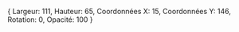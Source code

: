  {
    Largeur: 111,
    Hauteur: 65,
    Coordonnées X: 15,
    Coordonnées Y: 146,
    Rotation: 0,
    Opacité: 100
}